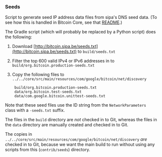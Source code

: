### Seeds ###

Script to generate seed IP address data files from sipa's DNS seed data. (To see how this is handled in Bitcoin Core, see that [README](https://github.com/bitcoin/bitcoin/tree/master/contrib/seeds).)

The Gradle script (which will probably be replaced by a Python script) does the following:

1. Download [http://bitcoin.sipa.be/seeds.txt](http://bitcoin.sipa.be/seeds.txt) to ```build/seeds.txt```
1. Filter the top 600 valid IPv4 or IPv6 addresses in to ```build/org.bitcoin.production-seeds.txt```
1. Copy the following files to ```../../core/src/main/resources/com/google/bitcoin/net/discovery```

        build/org.bitcoin.production-seeds.txt
        data/org.bitcoin.test-seeds.txt
        data/com.google.bitcoin.unittest-seeds.txt

Note that these seed files use the ID string from the ```NetworkParameters``` class with a ```-seeds.txt``` suffix.

The files in the ```build``` directory are *not* checked in to Git, whereas the files in the ```data``` directory are manually created and checked in to Git.

The copies in ```../../core/src/main/resources/com/google/bitcoin/net/discovery``` *are* checked in to Git, because we want the main build to run without using any scripts from this (```contrib/seeds```) directory.


